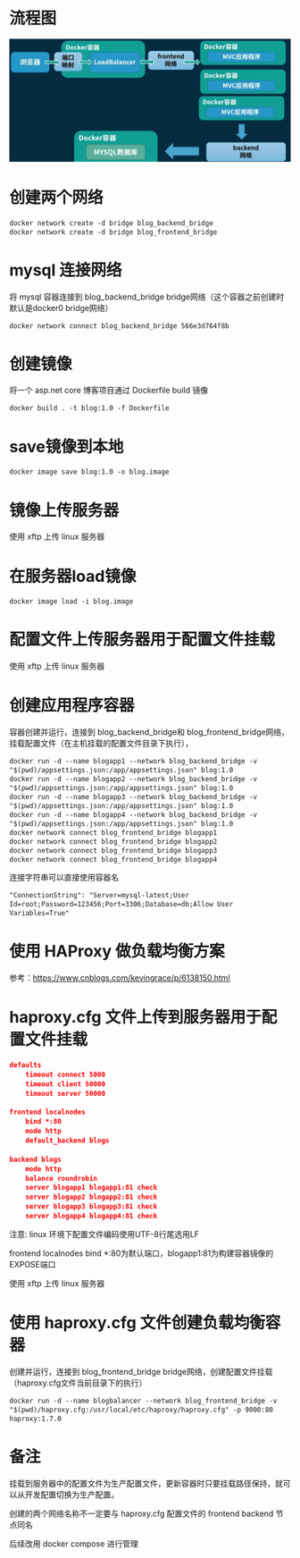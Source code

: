 # 流程图

![1647274476956](多个Docker容器组网实现负载均衡的方案/1647274476956.png)

# 创建两个网络

```shell
docker network create -d bridge blog_backend_bridge
docker network create -d bridge blog_frontend_bridge

```



# mysql 连接网络

将  mysql 容器连接到 blog_backend_bridge bridge网络（这个容器之前创建时默认是docker0 bridge网络）

```shell
docker network connect blog_backend_bridge 566e3d764f8b

```



# 创建镜像

将一个 asp.net core 博客项目通过 Dockerfile build 镜像

```shell
docker build . -t blog:1.0 -f Dockerfile    

```



# save镜像到本地

```
docker image save blog:1.0 -o blog.image

```



# 镜像上传服务器

使用 xftp 上传 linux 服务器 



# 在服务器load镜像

```shell
docker image load -i blog.image 

```



# 配置文件上传服务器用于配置文件挂载

使用 xftp 上传 linux 服务器 



# 创建应用程序容器

容器创建并运行，连接到 blog_backend_bridge和 blog_frontend_bridge网络，挂载配置文件（在主机挂载的配置文件目录下执行），

```shell
docker run -d --name blogapp1 --network blog_backend_bridge -v "$(pwd)/appsettings.json:/app/appsettings.json" blog:1.0
docker run -d --name blogapp2 --network blog_backend_bridge -v "$(pwd)/appsettings.json:/app/appsettings.json" blog:1.0
docker run -d --name blogapp3 --network blog_backend_bridge -v "$(pwd)/appsettings.json:/app/appsettings.json" blog:1.0
docker run -d --name blogapp4 --network blog_backend_bridge -v "$(pwd)/appsettings.json:/app/appsettings.json" blog:1.0
docker network connect blog_frontend_bridge blogapp1
docker network connect blog_frontend_bridge blogapp2
docker network connect blog_frontend_bridge blogapp3
docker network connect blog_frontend_bridge blogapp4

```

连接字符串可以直接使用容器名

```shell
"ConnectionString": "Server=mysql-latest;User Id=root;Password=123456;Port=3306;Database=db;Allow User Variables=True"
```



# 使用 HAProxy 做负载均衡方案

参考：https://www.cnblogs.com/kevingrace/p/6138150.html



# haproxy.cfg 文件上传到服务器用于配置文件挂载

```json
defaults
    timeout connect 5000
    timeout client 50000
    timeout server 50000

frontend localnodes
    bind *:80
    mode http
    default_backend blogs

backend blogs
    mode http
    balance roundrobin
    server blogapp1 blogapp1:81 check
    server blogapp2 blogapp2:81 check
    server blogapp3 blogapp3:81 check
    server blogapp4 blogapp4:81 check
```

注意: linux 环境下配置文件编码使用UTF-8行尾选用LF

frontend localnodes bind *:80为默认端口，blogapp1:81为构建容器镜像的EXPOSE端口



使用 xftp 上传 linux 服务器 



# 使用 haproxy.cfg 文件创建负载均衡容器

创建并运行，连接到 blog_frontend_bridge bridge网络，创建配置文件挂载（haproxy.cfg文件当前目录下的执行）

```shell
docker run -d --name blogbalancer --network blog_frontend_bridge -v "$(pwd)/haproxy.cfg:/usr/local/etc/haproxy/haproxy.cfg" -p 9000:80 haproxy:1.7.0
```



# 备注

挂载到服务器中的配置文件为生产配置文件，更新容器时只要挂载路径保持，就可以从开发配置切换为生产配置。

创建的两个网络名称不一定要与 haproxy.cfg 配置文件的 frontend backend 节点同名



后续改用 docker compose 进行管理





























